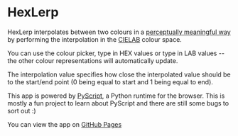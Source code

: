 # HexLerp
HexLerp interpolates between two colours in a <a href="https://programmingdesignsystems.com/color/perceptually-uniform-color-spaces/">perceptually meaningful way</a> by performing the interpolation in the <a href="https://en.wikipedia.org/wiki/CIELAB_color_space">CIELAB</a> colour space.

You can use the colour picker, type in HEX values or type in LAB values -- the other colour representations will automatically update.

The interpolation value specifies how close the interpolated value should be to the start/end point (0 being equal to start and 1 being equal to end).

This app is powered by <a href="https://pyscript.net">PyScript</a>, a Python runtime for the browser. This is mostly a fun project to learn about PyScript and there are still some bugs to sort out :)

You can view the app on <a href="https://marieroald.github.io/hexlerp">GitHub Pages</a>